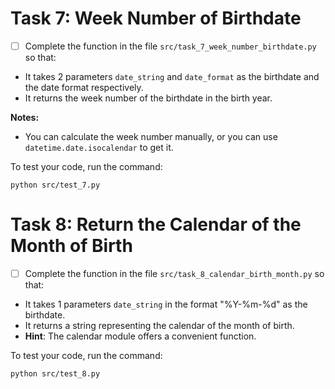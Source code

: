 # Task 7: Week Number of Birthdate
- [ ] Complete the function in the file `src/task_7_week_number_birthdate.py` so that:
* It takes 2 parameters `date_string` and `date_format` as the birthdate and the date format respectively.
* It returns the week number of the birthdate in the birth year.

**Notes:**
* You can calculate the week number manually, or you can use `datetime.date.isocalendar` to get it.

To test your code, run the command:
```
python src/test_7.py
```

# Task 8: Return the Calendar of the Month of Birth
- [ ] Complete the function in the file `src/task_8_calendar_birth_month.py` so that:
* It takes 1 parameters `date_string` in the format "%Y-%m-%d" as the birthdate.
* It returns a string representing the calendar of the month of birth.
* **Hint**: The calendar module offers a convenient function.

To test your code, run the command:
```
python src/test_8.py
```
